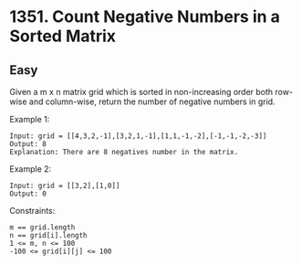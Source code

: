 # 1351. Count Negative Numbers in a Sorted Matrix

## Easy

Given a m x n matrix grid which is sorted in non-increasing order both row-wise and column-wise, return the number of negative numbers in grid.

 

Example 1:
```
Input: grid = [[4,3,2,-1],[3,2,1,-1],[1,1,-1,-2],[-1,-1,-2,-3]]
Output: 8
Explanation: There are 8 negatives number in the matrix.
```
Example 2:
```
Input: grid = [[3,2],[1,0]]
Output: 0
 ```

Constraints:
```
m == grid.length
n == grid[i].length
1 <= m, n <= 100
-100 <= grid[i][j] <= 100
```
